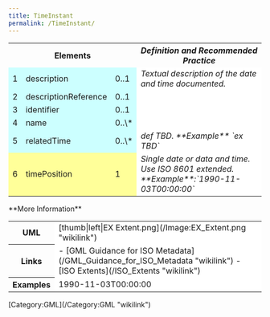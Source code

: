 ```yaml
---
title: TimeInstant
permalink: /TimeInstant/
---
```


<table class="wikitable">
<tr>
<th colspan="3">
Elements

</th>
<th>
<i>Definition and Recommended Practice</i>

</th>
</tr>
<tr>
<td bgcolor="CCFFFF">
1

</td>
<td bgcolor="CCFFFF">
description

</td>
<td bgcolor="CCFFFF">
0..1

</td>
<td bgcolor="FFFFFF">
<i>Textual description of the date and time documented.</i>

</td>
</tr>
<tr>
<td bgcolor="CCFFFF">
2

</td>
<td bgcolor="CCFFFF">
descriptionReference

</td>
<td bgcolor="CCFFFF">
0..1

</td>
<td bgcolor="FFFFFF">
</td>
</tr>
<tr>
<td bgcolor="CCFFFF">
3

</td>
<td bgcolor="CCFFFF">
identifier

</td>
<td bgcolor="CCFFFF">
0..1

</td>
<td bgcolor="FFFFFF">
</td>
</tr>
<tr>
<td bgcolor="CCFFFF">
4

</td>
<td bgcolor="CCFFFF">
name

</td>
<td bgcolor="CCFFFF">
0..\*

</td>
<td bgcolor="FFFFFF">
</td>
</tr>
<tr>
<td bgcolor="CCFFFF">
5

</td>
<td bgcolor="CCFFFF">
relatedTime

</td>
<td bgcolor="CCFFFF">
0..\*

</td>
<td bgcolor="FFFFFF">
<i>def TBD. **Example** `ex TBD`</i>

</td>
</tr>
<tr>
<td bgcolor="FFFF99">
6

</td>
<td bgcolor="FFFF99">
timePosition

</td>
<td bgcolor="FFFF99">
1

</td>
<td bgcolor="FFFFFF">
<i>Single date or data and time. Use ISO 8601 extended. **Example**:<gml:timePosition>`1990-11-03T00:00:00`</gml:timePosition></i>

</td>
</tr>
</table>
**More Information**

<table class="wikitable">
<tr>
<th>
UML

</th>
<td bgcolor="FFFFFF">
[thumb|left|EX Extent.png](/Image:EX_Extent.png "wikilink")

</td>
</tr>
<tr>
<th>
Links

</th>
<td bgcolor="FFFFFF">
-   [GML Guidance for ISO Metadata](/GML_Guidance_for_ISO_Metadata "wikilink")
-   [ISO Extents](/ISO_Extents "wikilink")

</td>
</tr>
<tr>
<th>
Examples

</th>
<td bgcolor="FFFFFF">
    <gml:timePosition>1990-11-03T00:00:00</gml:timePosition>

</td>
</tr>
</table>
[Category:GML](/Category:GML "wikilink")